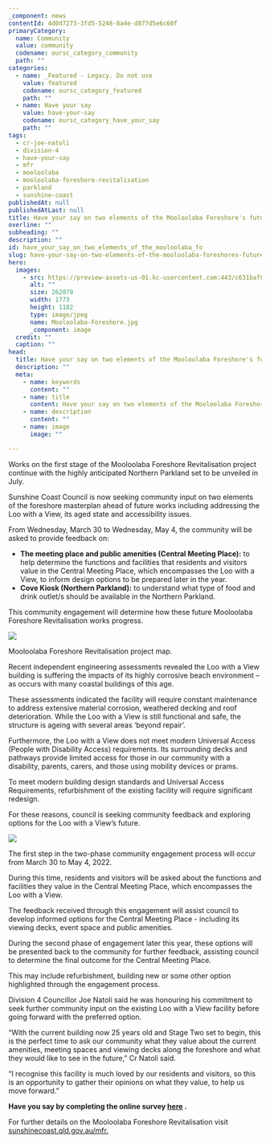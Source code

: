 ```yaml
---
_component: news
contentId: 4d0d7273-3fd5-5248-8a4e-d877d5e6c60f
primaryCategory:
  name: Community
  value: community
  codename: oursc_category_community
  path: ""
categories:
  - name: _Featured - Legacy. Do not use
    value: featured
    codename: oursc_category_featured
    path: ""
  - name: Have your say
    value: have-your-say
    codename: oursc_category_have_your_say
    path: ""
tags:
  - cr-joe-natoli
  - division-4
  - have-your-say
  - mfr
  - mooloolaba
  - mooloolaba-foreshore-revitalisation
  - parkland
  - sunshine-coast
publishedAt: null
publishedAtLast: null
title: Have your say on two elements of the Mooloolaba Foreshore's future
overline: ""
subheading: ""
description: ""
id: have_your_say_on_two_elements_of_the_mooloolaba_fo
slug: have-your-say-on-two-elements-of-the-mooloolaba-foreshores-future
hero:
  images:
    - src: https://preview-assets-us-01.kc-usercontent.com:443/c631baf8-1b46-001f-580c-d0001b68b4a8/3535251e-516b-49c4-9b54-1c186eceaec7/Mooloolaba-Foreshore.jpg
      alt: ""
      size: 262079
      width: 1773
      height: 1182
      type: image/jpeg
      name: Mooloolaba-Foreshore.jpg
      _component: image
  credit: ""
  caption: ""
head:
  title: Have your say on two elements of the Mooloolaba Foreshore's future
  description: ""
  meta:
    - name: keywords
      content: ""
    - name: title
      content: Have your say on two elements of the Mooloolaba Foreshore's future
    - name: description
      content: ""
    - name: image
      image: ""

---
```

Works on the first stage of the Mooloolaba Foreshore Revitalisation project continue with the highly anticipated Northern Parkland set to be unveiled in July.

Sunshine Coast Council is now seeking community input on two elements of the foreshore masterplan ahead of future works including addressing the Loo with a View, its aged state and accessibility issues.

From Wednesday, March 30 to Wednesday, May 4, the community will be asked to provide feedback on:

*   **The meeting place and public amenities (Central Meeting Place):** to help determine the functions and facilities that residents and visitors value in the Central Meeting Place, which encompasses the Loo with a View, to inform design options to be prepared later in the year.
*   **Cove Kiosk (Northern Parkland):** to understand what type of food and drink outlet/s should be available in the Northern Parkland.

This community engagement will determine how these future Mooloolaba Foreshore Revitalisation works progress.

![](https://preview-assets-us-01.kc-usercontent.com:443/c631baf8-1b46-001f-580c-d0001b68b4a8/0e9c5a0e-32ce-4de1-ab54-dc7ed19204c7/Mooloolaba-Foreshore-Revitalisation-project-map-1024x244.jpg)

Mooloolaba Foreshore Revitalisation project map.

Recent independent engineering assessments revealed the Loo with a View building is suffering the impacts of its highly corrosive beach environment – as occurs with many coastal buildings of this age.

These assessments indicated the facility will require constant maintenance to address extensive material corrosion, weathered decking and roof deterioration. While the Loo with a View is still functional and safe, the structure is ageing with several areas ‘beyond repair’.

Furthermore, the Loo with a View does not meet modern Universal Access (People with Disability Access) requirements. Its surrounding decks and pathways provide limited access for those in our community with a disability, parents, carers, and those using mobility devices or prams.

To meet modern building design standards and Universal Access Requirements, refurbishment of the existing facility will require significant redesign.

For these reasons, council is seeking community feedback and exploring options for the Loo with a View’s future.

![](https://preview-assets-us-01.kc-usercontent.com:443/c631baf8-1b46-001f-580c-d0001b68b4a8/53fc2bd0-ad4c-4f9c-a295-306c40c629cf/%C2%A9ShaneHastings2022_Mooloolaba-ocean-views-1024x683.jpg)

The first step in the two-phase community engagement process will occur from March 30 to May 4, 2022.

During this time, residents and visitors will be asked about the functions and facilities they value in the Central Meeting Place, which encompasses the Loo with a View.

The feedback received through this engagement will assist council to develop informed options for the Central Meeting Place - including its viewing decks, event space and public amenities.

During the second phase of engagement later this year, these options will be presented back to the community for further feedback, assisting council to determine the final outcome for the Central Meeting Place.

This may include refurbishment, building new or some other option highlighted through the engagement process.

Division 4 Councillor Joe Natoli said he was honouring his commitment to seek further community input on the existing Loo with a View facility before going forward with the preferred option.

“With the current building now 25 years old and Stage Two set to begin, this is the perfect time to ask our community what they value about the current amenities, meeting spaces and viewing decks along the foreshore and what they would like to see in the future,” Cr Natoli said.

“I recognise this facility is much loved by our residents and visitors, so this is an opportunity to gather their opinions on what they value, to help us move forward.”

**Have you say by completing the online survey [here](http://haveyoursay.sunshinecoast.qld.gov.au/mooloolaba-foreshore-2)
.**

For further details on the Mooloolaba Foreshore Revitalisation visit [sunshinecoast.qld.gov.au/mfr.](https://www.sunshinecoast.qld.gov.au/Council/Planning-and-Projects/Infrastructure-Projects/Mooloolaba-Foreshore-Revitalisation-Project)
